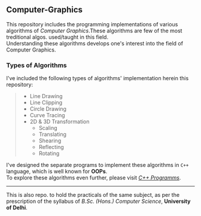 ## Computer-Graphics

This repository includes the programming implementations of various algorithms of _Computer Graphics_.These algorithms are few of the most treditional algos. used/taught in this field.<br />
Understanding these algorithms develops one's interest into the field of Computer Graphics.<br />

### Types of Algorithms
I've included the following types of algorithms' implementation herein this repository:
> * Line Drawing
> * Line Clipping
> * Circle Drawing
> * Curve Tracing
> * 2D & 3D Transformation
>   * Scaling
>   * Translating
>   * Shearing
>   * Reflecting
>   * Rotating

I've designed the separate programs to implement these algorithms in ```C++``` language, which is well known for **OOPs**.<br />
To explore these algorithms even further, please visit [_C++ Programms_](C%2B%2B%20Programms).

<hr />

This is also repo. to hold the practicals of the same subject, as per the prescription of the syllabus of _B.Sc. (Hons.) Computer Science_, **University of Delhi**.<br />
